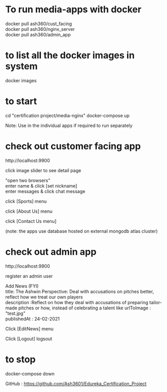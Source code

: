 # To run media-apps with docker

docker pull ash360/cust_facing  
docker pull ash360/nginx_server  
docker pull ash360/admin_app

# to list all the docker images in system

docker images

# to start

cd "certification project/media-nginx"
docker-compose up

Note: Use <npm install> in the individual apps if required to run separately

# check out customer facing app

http://localhost:9900

click image slider to see detail page

"open two browsers"  
enter name & click [set nickname]  
enter messages & click chat message

click [Sports] menu

click [About Us] menu

click [Contact Us menu]

(note: the apps use database hosted on external mongodb atlas cluster)

# check out admin app

http://localhost:9900

register an admin user

Add News (FYI)  
title: The Ashwin Perspective: Deal with accusations on pitches better, reflect how we treat our own players  
description :Reflect on how they deal with accusations of preparing tailor-made pitches or how, instead of celebrating a talent like
urlToImage : "test.jpg"  
publishedAt : 24-02-2021

Click [EditNews] menu

Click [Logout] logsout

# to stop

docker-compose down

GitHub : https://github.com/Ash3601/Edureka_Certification_Project
